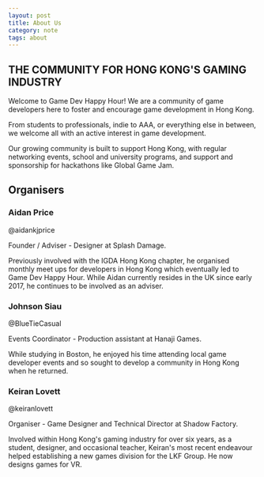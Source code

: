 ```yaml
---
layout: post
title: About Us
category: note
tags: about
---
```


## THE COMMUNITY FOR HONG KONG'S GAMING INDUSTRY
Welcome to Game Dev Happy Hour! We are a community of game developers here to foster and encourage game development in Hong Kong.

From students to professionals, indie to AAA, or everything else in between, we welcome all with an active interest in game development.

Our growing community is built to support Hong Kong, with regular networking events, school and university programs, and support and sponsorship for hackathons like Global Game Jam.

## Organisers

### Aidan Price
@aidankjprice

Founder / Adviser - Designer at Splash Damage.

Previously involved with the IGDA Hong Kong chapter, he organised monthly meet ups for developers in Hong Kong which eventually led to Game Dev Happy Hour. While Aidan currently resides in the UK since early 2017, he continues to be involved as an adviser.

### Johnson Siau
@BlueTieCasual

Events Coordinator - Production assistant at Hanaji Games.

While studying in Boston, he enjoyed his time attending local game developer events and so sought to develop a community in Hong Kong when he returned.

### Keiran Lovett
@keiranlovett

Organiser - Game Designer and Technical Director at Shadow Factory.

Involved within Hong Kong's gaming industry for over six years, as a student, designer, and occasional teacher, Keiran's most recent endeavour helped establishing a new games division for the LKF Group. He now designs games for VR.